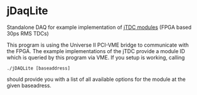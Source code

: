# jDaqLite
Standalone DAQ for example implementation of [jTDC modules](https://github.com/jobisoft/jTDC) (FPGA based 30ps RMS TDCs)

This program is using the Universe II PCI-VME bridge to communicate with the FPGA. The example implementations of the jTDC provide a module ID which is queried by this program via VME. If you setup is working, calling
```
./jDAQLite [baseaddress]
```
should provide you with a list of all available options for the module at the given baseadress.
